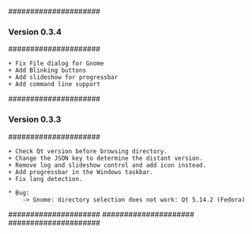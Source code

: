 #####################
### Version 0.3.4 ###
#####################
    
    + Fix File dialog for Gnome
    + Add Blinking buttons
    + Add slideshow for progressbar
    + Add command line support
    

#####################
### Version 0.3.3 ###
#####################

    + Check Qt version before browsing directory.
    + Change the JSON key to determine the distant version.
    + Remove log and slideshow control and add icon instead.
    + Add progressbar in the Windows taskbar.
    + Fix lang detection.
    
    * Bug:
        -> Gnome: directory selection does not work: Qt 5.14.2 (Fedora)

#####################
#####################
#####################
